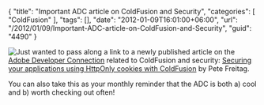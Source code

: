 {
	"title": "Important ADC article on ColdFusion and Security",
	"categories": [
		"ColdFusion"
	],
	"tags": [],
	"date": "2012-01-09T16:01:00+06:00",
	"url": "/2012/01/09/Important-ADC-article-on-ColdFusion-and-Security",
	"guid": "4490"
}

<img src="http://static.raymondcamden.com/images/ScreenClip15.png" style="float:left" /> Just wanted to pass along a link to a newly published article on the <a href="http://www.adobe.com/devnet.html">Adobe Developer Connection</a> related to ColdFusion and security: <a href="http://www.adobe.com/devnet/coldfusion/articles/coldfusion-securing-apps.html">Securing your applications using HttpOnly cookies with ColdFusion</a> by Pete Freitag.
<p>
You can also take this as your monthly reminder that the ADC is both a) cool and b) worth checking out often!
<br clear="left">